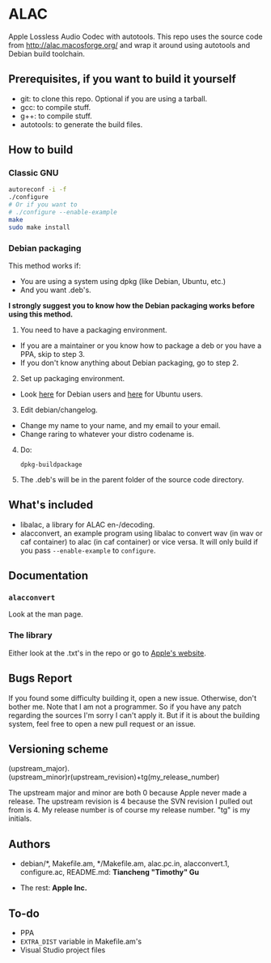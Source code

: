 <!------------------------------------------------------------------------
 !Copyright (c) 2013 Tiancheng "Timothy" Gu
 !Licensed under the Apache License, Version 2.0 (the "License");
 !you may not use this file except in compliance with the License.
 !You may obtain a copy of the License at
 !
 !    http://www.apache.org/licenses/LICENSE-2.0
 !
 !Unless required by applicable law or agreed to in writing, software
 !distributed under the License is distributed on an "AS IS" BASIS,
 !WITHOUT WARRANTIES OR CONDITIONS OF ANY KIND, either express or implied.
 !See the License for the specific language governing permissions and
 !limitations under the License.
 !----------------------------------------------------------------------->

ALAC
====

Apple Lossless Audio Codec with autotools. This repo uses the source
code from http://alac.macosforge.org/ and wrap it around using
autotools and Debian build toolchain.

## Prerequisites, if you want to build it yourself

* git: to clone this repo. Optional if you are using a tarball.
* gcc: to compile stuff.
* g++: to compile stuff.
* autotools: to generate the build files.

## How to build

### Classic GNU

```bash
autoreconf -i -f
./configure
# Or if you want to
# ./configure --enable-example
make
sudo make install
```

### Debian packaging

This method works if:
* You are using a system using dpkg (like Debian, Ubuntu, etc.)
* And you want .deb's.

**I strongly suggest you to know how the Debian packaging works before
  using this method.**

1. You need to have a packaging environment.
  * If you are a maintainer or you know how to package a deb or you have
    a PPA, skip to step 3.
  * If you don't know anything about Debian packaging, go to step 2.
2. Set up packaging environment.
  * Look [here](http://www.debian.org/doc/manuals/maint-guide/start.en.html)
    for Debian users and [here](http://developer.ubuntu.com/packaging/html/getting-set-up.html)
    for Ubuntu users.
3. Edit debian/changelog.
  * Change my name to your name, and my email to your email.
  * Change raring to whatever your distro codename is.
4. Do:
   ```
   dpkg-buildpackage
   ```
5. The .deb's will be in the parent folder of the source code directory.

<!--
## Binaries

### Personal Packages Archive

If you are too lazy to download the build the sources yourself, and is
using Ubuntu or something like that, you can just install it from my PPA
at Launchpad. (I guess you know how to add a PPA to your system)

-->

## What's included

* libalac, a library for ALAC en-/decoding.
* alacconvert, an example program using libalac to convert wav (in wav
or caf container) to alac (in caf container) or vice versa. It will only
build if you pass `--enable-example` to `configure`.

## Documentation
### `alacconvert`
Look at the man page.

### The library
Either look at the .txt's in the repo or go to 
[Apple's website](http://alac.macosforge.org/).

## Bugs Report

If you found some difficulty building it, open a new issue. Otherwise,
don't bother me. Note that I am not a programmer. So if you have any
patch regarding the sources I'm sorry I can't apply it. But if it is
about the building system, feel free to open a new  pull request or
an issue.

## Versioning scheme

(upstream_major).(upstream_minor)r(upstream_revision)+tg(my_release_number)

The upstream major and minor are both 0 because Apple never made a
release. The upstream revision is 4 because the SVN revision I pulled out
from is 4. My release number is of course my release number. "tg" is my
initials.

## Authors

* debian/&#42;, Makefile.am, &#42;/Makefile.am, alac.pc.in,
alacconvert.1, configure.ac, README.md:
**Tiancheng "Timothy" Gu**

* The rest: **Apple Inc.**

## To-do

* PPA
* `EXTRA_DIST` variable in Makefile.am's
* Visual Studio project files
